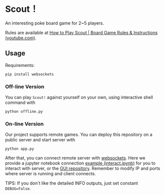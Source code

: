 # Scout！

An interesting poke board game for 2~5 players.

Rules are available at [How to Play Scout | Board Game Rules & Instructions (youtube.com)](https://www.youtube.com/watch?v=Ymb0YsMzP2M).

## Usage

Requirements:

```shell
pip install websockets
```

### Off-line Version

You can play `Scout!` against yourself on your own, using interactive shell command with

```shell
python offline.py
```

### On-line Version

Our project supports remote games. You can deploy this repository on a public server and start server with

```shell
python app.py
```

After that, you can connect remote server with [websockets](https://websockets.readthedocs.io/en/stable/intro/index.html). Here we provide a jupyter notebook connection [example (interact.ipynb)](./interact.ipynb) for you to interact with server, or the [GUI repository](). Remember to modify IP and ports where server is running and client connects.

TIPS: If you don't like the detailed INFO outputs, just set constant `DEBUG=False`.
